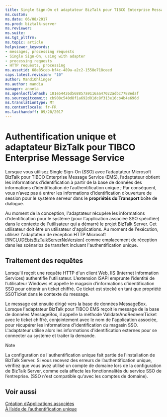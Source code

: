 ```yaml
---
title: Single Sign-On et adaptateur BizTalk pour TIBCO Enterprise Message Service | Documents Microsoft
ms.custom: 
ms.date: 06/08/2017
ms.prod: biztalk-server
ms.reviewer: 
ms.suite: 
ms.tgt_pltfrm: 
ms.topic: article
helpviewer_keywords:
- messages, processing requests
- Single Sign-On, using with adapter
- processing requests
- HTTP requests, processing
ms.assetid: 68e85ceb-bf4c-489a-a2c2-1558e718ceed
caps.latest.revision: "10"
author: MandiOhlinger
ms.author: mandia
manager: anneta
ms.openlocfilehash: 181e54426d568857a9116aa47022adbc7788edaf
ms.sourcegitcommit: cb908c540d8f1a692d01dc8f313e16cb4b4e696d
ms.translationtype: MT
ms.contentlocale: fr-FR
ms.lasthandoff: 09/20/2017
---
```

# <a name="single-sign-on-and-biztalk-adapter-for-tibco-enterprise-message-service"></a>Authentification unique et adaptateur BizTalk pour TIBCO Enterprise Message Service
Lorsque vous utilisez Single Sign-On (SSO) avec l’adaptateur Microsoft BizTalk pour TIBCO Enterprise Message Service (EMS), l’adaptateur obtient les informations d’identification à partir de la base de données des informations d’identification de l’authentification unique ; Par conséquent, vous n’avez pas à entrer les informations d’identification d’ouverture de session pour le système serveur dans le **propriétés du Transport** boîte de dialogue.  
  
 Au moment de la conception, l'adaptateur récupère les informations d'identification pour le système (pour l'application associée SSO spécifiée) dans le contexte de l'utilisateur qui a démarré le projet BizTalk Server. Cet utilisateur doit être un utilisateur d'applications. Au moment de l'exécution, utilisez l'adaptateur de réception HTTP Microsoft [!INCLUDE[btsBizTalkServerNoVersion](../includes/btsbiztalkservernoversion-md.md)] comme emplacement de réception dans les scénarios de transfert incluant l'authentification unique.  
  
## <a name="processing-requests"></a>Traitement des requêtes  
 Lorsqu'il reçoit une requête HTTP d'un client Web, IIS (Internet Information Services) authentifie l'utilisateur. L’extension ISAPI emprunte l’identité de l’utilisateur Windows et appelle le magasin d’informations d’identification SSO pour obtenir un ticket chiffré. Ce ticket est stocké en tant que propriété SSOTicket dans le contexte du message.  
  
 Le message est ensuite dirigé vers la base de données MessageBox. Lorsque l'adaptateur BizTalk pour TIBCO EMS reçoit le message de la base de données MessageBox, il appelle la méthode ValidateAndRedeemTicket avec le ticket chiffré, conjointement avec le nom de l'application associée, pour récupérer les informations d'identification du magasin SSO. L'adaptateur utilise alors les informations d'identification externes pour se connecter au système et traiter la demande.  
  
> [!NOTE]
>  La configuration de l'authentification unique fait partie de l'installation de BizTalk Server. Si vous recevez des erreurs de l’authentification unique, vérifiez que vous avez utilisé un compte de domaine lors de la configuration de BizTalk Server, comme cela affecte les fonctionnalités du service SSO de l’entreprise. (SSO n'est compatible qu'avec les comptes de domaine).  
  
## <a name="see-also"></a>Voir aussi  
 [Création d’Applications associées](../core/creating-affiliate-applications5.md)   
 [À l’aide de l’authentification unique](../core/using-single-sign-on4.md)